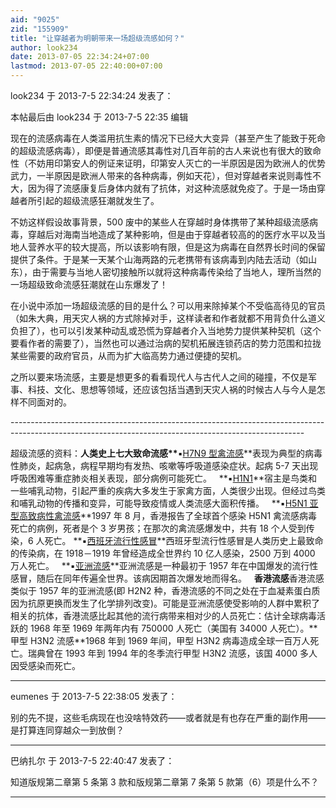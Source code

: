```yaml
---
aid: "9025"
zid: "155909"
title: "让穿越者为明朝带来一场超级流感如何？"
author: look234
date: 2013-07-05 22:34:24+07:00
lastmod: 2013-07-05 22:40:00+07:00
---
```


look234 于 2013-7-5 22:34:24 发表了：

本帖最后由 look234 于 2013-7-5 22:35 编辑

现在的流感病毒在人类滥用抗生素的情况下已经大大变异（甚至产生了能致于死命的超级流感病毒），即便是普通流感其毒性对几百年前的古人来说也有很大的致命性（不妨用印第安人的例证来证明，印第安人灭亡的一半原因是因为欧洲人的优势武力，一半原因是欧洲人带来的各种病毒，例如天花），但对穿越者来说则毒性不大，因为得了流感康复后身体内就有了抗体，对这种流感就免疫了。于是一场由穿越者所引起的超级流感狂潮就发生了。

不妨这样假设故事背景，500 废中的某些人在穿越时身体携带了某种超级流感病毒，穿越后对海南当地造成了某种影响，但是由于穿越者较高的的医疗水平以及当地人营养水平的较大提高，所以该影响有限，但是这为病毒在自然界长时间的保留提供了条件。于是某一天某个山海两路的元老携带有该病毒到内陆去活动（如山东），由于需要与当地人密切接触所以就将这种病毒传染给了当地人，理所当然的一场超级致命流感狂潮就在山东爆发了！

在小说中添加一场超级流感的目的是什么？可以用来除掉某个不受临高待见的官员（如朱大典，用天灾人祸的方式除掉对手，这样读者和作者就都不用背负什么道义负担了），也可以引发某种动乱或恐慌为穿越者介入当地势力提供某种契机（这个要看作者的需要了），当然也可以通过治病的契机拓展连锁药店的势力范围和拉拢某些需要的政府官员，从而为扩大临高势力通过便捷的契机。

之所以要来场流感，主要是想更多的看看现代人与古代人之间的碰撞，不仅是军事、科技、文化、思想等领域，还应该包括当遇到天灾人祸的时候古人与今人是怎样不同面对的。

\-\-\-----------------------------------------------------------------------------------------------------------------------------------------------------

超级流感的资料：**人类史上七大致命流感\*\***▪[H7N9 型禽流感](http://wapbaike.baidu.com/view/10374424.htm?uid=891F4EBCC5CFB83E9E4A1174C2C881B7&bd_page_type=1&st=1&step=2&net=3&sublemmaid=10545783&bk_fr=topic_lemmatitle)**表现为典型的病毒性肺炎，起病急，病程早期均有发热、咳嗽等呼吸道感染症状。起病 5-7 天出现呼吸困难等重症肺炎相关表现，部分病例可能死亡。   **▪[H1N1](http://wapbaike.baidu.com/view/1599454.htm?uid=891F4EBCC5CFB83E9E4A1174C2C881B7&bd_page_type=1&st=1&step=2&net=3&sublemmaid=1599454&bk_fr=topic_lemmatitle)**宿主是鸟类和一些哺乳动物，引起严重的疾病大多发生于家禽方面，人类很少出现。但经过鸟类和哺乳动物的传播和变异，可能导致疫情或人类流感大面积传播。   **▪[H5N1 亚型高致病性禽流感](http://wapbaike.baidu.com/view/1191202.htm?uid=891F4EBCC5CFB83E9E4A1174C2C881B7&bd_page_type=1&st=1&step=2&net=3&sublemmaid=1191202&bk_fr=topic_lemmatitle)**1997 年 8 月，香港报告了全球首个感染 H5N1 禽流感病毒死亡的病例，死者是个 3 岁男孩；在那次的禽流感爆发中，共有 18 个人受到传染，6 人死亡。 **▪[西班牙流行性感冒](http://wapbaike.baidu.com/view/3452605.htm?uid=891F4EBCC5CFB83E9E4A1174C2C881B7&bd_page_type=1&st=1&step=2&net=3&sublemmaid=3452605&bk_fr=topic_lemmatitle)**西班牙型流行性感冒是人类历史上最致命的传染病，在 1918－1919 年曾经造成全世界约 10 亿人感染，2500 万到 4000 万人死亡。   **▪[亚洲流感](http://wapbaike.baidu.com/view/481858.htm?uid=891F4EBCC5CFB83E9E4A1174C2C881B7&bd_page_type=1&st=1&step=2&net=3&sublemmaid=481858&bk_fr=topic_lemmatitle)**亚洲流感是一种最初于 1957 年在中国爆发的流行性感冒，随后在同年传遍全世界。该病因期首次爆发地而得名。   **香港流感**香港流感类似于 1957 年的亚洲流感(即 H2N2 种，香港流感的不同之处在于血凝素蛋白质因为抗原更换而发生了化学排列改变)。可能是亚洲流感使受影响的人群中累积了相关的抗体，香港流感比起其他的流行病带来相对少的人员死亡：估计全球病毒活跃的 1968 年至 1969 年两年内有 750000 人死亡（美国有 34000 人死亡）。**甲型 H3N2 流感\*\*1968 年到 1969 年间，甲型 H3N2 病毒造成全球一百万人死亡。瑞典曾在 1993 年到 1994 年的冬季流行甲型 H3N2 流感，该国 4000 多人因受感染而死亡。

---

eumenes 于 2013-7-5 22:38:05 发表了：

别的先不提，这些毛病现在也没啥特效药——或者就是有也存在严重的副作用——是打算连同穿越众一到放倒？

---

巴纳扎尔 于 2013-7-5 22:40:47 发表了：

知道版规第二章第 5 条第 3 款和版规第二章第 7 条第 5 款第（6）项是什么不？

---
